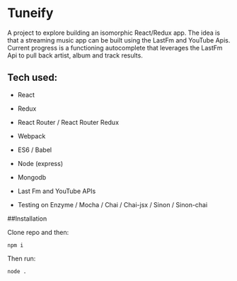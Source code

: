 # Tuneify

A project to explore building an isomorphic React/Redux app. The idea is that a streaming music app can be built using the LastFm and YouTube Apis. Current progress is a functioning autocomplete that leverages the LastFm Api to pull back artist, album and track results.

## Tech used:

* React
* Redux
* React Router / React Router Redux
* Webpack
* ES6 / Babel
* Node (express)
* Mongodb
* Last Fm and YouTube APIs

* Testing on Enzyme / Mocha / Chai / Chai-jsx / Sinon / Sinon-chai

##Installation

Clone repo and then:

```
npm i
```

Then run:

```
node .
```

